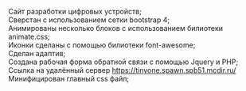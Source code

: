 Сайт разработки цифровых устройств;  
Сверстан с использованием сетки bootstrap 4;  
Анимированы несколько блоков с использованием билиотеки animate.css;  
Иконки сделаны с помощью билиотеки font-awesome;  
Сделан адаптив;  
Создана рабочая форма обратной связи с помощью Jquery и PHP;  
Ссылка на удалённый сервер https://tinyone.spawn.spb51.mcdir.ru/  
Минифицирован главный css файл; 
 
